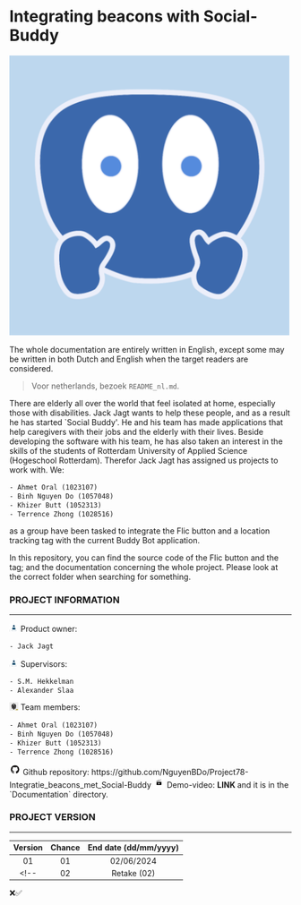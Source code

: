 # Integrating beacons with Social-Buddy

<img src= "./README_media/Social_Buddy-logo.png" width="500" alt= "social-buddy-avatar-logo"> 

The whole documentation are entirely written in English, except some may be written in both Dutch and English when the target readers are considered. <br>
> Voor netherlands, bezoek `README_nl.md`.

There are elderly all over the world that feel isolated at home, especially those with disabilities. Jack Jagt wants to help these people, and as a result he has started `Social Buddy'. He and his team has made applications that help caregivers with their jobs and the elderly with their lives. Beside developing the software with his team, he has also taken an interest in the skills of the students of Rotterdam University of Applied Science (Hogeschool Rotterdam). Therefor Jack Jagt has assigned us projects to work with. We: <br>

    - Ahmet Oral (1023107)
    - Binh Nguyen Do (1057048)
    - Khizer Butt (1052313)
    - Terrence Zhong (1028516)
    
as a group have been tasked to integrate the Flic button and a location tracking tag with the current Buddy Bot application.

In this repository, you can find the source code of the Flic button and the tag; and the documentation concerning the whole project. Please look at the correct folder when searching for something.


### PROJECT INFORMATION
---

<img src="./README_media/PO-vector-graphics.jpg" alt="po-vector-graphics" width="16"/> 
Product owner: <br>

	- Jack Jagt

<img src="./README_media/PO-vector-graphics.jpg" alt="po-vector-graphics" width="16"/> 
Supervisors: <br>

	- S.M. Hekkelman
    - Alexander Slaa

<img src="./README_media/team-vector-graphics.jpg" alt="team-vector-graphics" width="16"/> 
Team members: <br>

    - Ahmet Oral (1023107)
    - Binh Nguyen Do (1057048)
    - Khizer Butt (1052313)
    - Terrence Zhong (1028516)


<img src="./README_media/GitHub-Logo.png" alt="github-logo" width="20"/> 
Github repository: https://github.com/NguyenBDo/Project78-Integratie_beacons_met_Social-Buddy

<img src="./README_media/Video_img.jpg" alt="video-vector-graphics" width="20"/> 
Demo-video: <b> LINK </b> and it is in the `Documentation` directory.

### PROJECT VERSION
---
| Version 	| Chance     	| End date (dd/mm/yyyy)	    |
| :-------:	| :-----------:	| :-----------------------: |
| 01		| 		01		| 02/06/2024 				|
<!-- | 02  	 	| Retake (02)   | 30/06/2024				| -->




<!-- <img src= "./README_media/Social_Buddy-logo.png" width= "1000" alt= "social-buddy-avatar-logo">  -->

❌✅